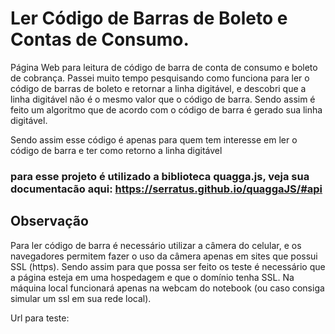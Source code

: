# Ler Código de Barras de Boleto e Contas de Consumo.
Página Web para leitura de código de barra de conta de consumo e boleto de cobrança. Passei muito tempo pesquisando como 
funciona para ler o código de barras de boleto e retornar a linha digitável, e descobri que a linha digitável 
não é o mesmo valor que o código de barra. Sendo assim é feito um algoritmo que de acordo com o código de barra é gerado 
sua linha digitável.

Sendo assim esse código é apenas para quem tem interesse em ler o código de barra e ter como retorno a linha digitável

### para esse projeto é utilizado a biblioteca quagga.js, veja sua documentacão aqui: https://serratus.github.io/quaggaJS/#api

## Observação

Para ler código de barra é necessário utilizar a câmera do celular, e os navegadores permitem fazer o uso da câmera apenas 
em sites que possui SSL (https). Sendo assim para que possa ser feito os teste é necessário que a página esteja em uma 
hospedagem e que o domínio tenha SSL. Na máquina local funcionará apenas na webcam do notebook (ou caso consiga simular um 
ssl em sua rede local).

Url para teste: 
